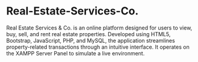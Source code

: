 # Real-Estate-Services-Co.
Real Estate Services &amp; Co. is an online platform designed for users to view, buy, sell, and rent real estate properties. Developed using HTML5, Bootstrap, JavaScript, PHP, and MySQL, the application streamlines property-related transactions through an intuitive interface. It operates on the XAMPP Server Panel to simulate a live environment.
